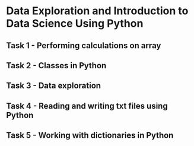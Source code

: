 # Data Exploration and Introduction to Data Science Using Python

## Task 1 - Performing calculations on array

## Task 2 - Classes in Python

## Task 3 - Data exploration

## Task 4 - Reading and writing txt files using Python

## Task 5 - Working with dictionaries in Python
